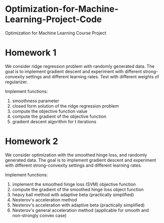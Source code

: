 # Optimization-for-Machine-Learning-Project-Code
Optimization for Machine Learning Course Project

# Homework 1
We consider ridge regression problem with randomly generated data. The goal is to implement gradient descent and experiment with different strong-convexity settings and different learning rates. Test with different weights of regularizer.

Implement functions: 
1) smoothness parameter
2) closed form solution of the ridge regression problem
3) compute the objective function value
4) compute the gradient of the objective function
5) gradient descent algorithm for t iterations

# Homework 2
We consider optimization with the smoothed hinge loss, and randomly generated data. The goal is to implement gradient descent and experiment with different strong-convexity settings and different learning rates.

Implement functions:
1) implement the smoothed hinge loss (SVM) objective function
2) compute the gradient of the smoothed hinge loss object function
3) heavy ball method with adaptive beta (practically simplified)
4) Nesterov's acceleration method
5) Nesterov's acceleration with adaptive beta (practically simplified)
6) Nesterov's general acceleration method (applicable for smooth and non-strongly convex case)





